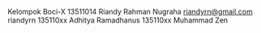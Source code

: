 Kelompok Boci-X
13511014 Riandy Rahman Nugraha  riandyrn@gmail.com  riandyrn
135110xx Adhitya Ramadhanus
135110xx Muhammad Zen

